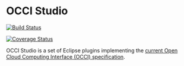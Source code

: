 # OCCI Studio

[![Build Status](https://travis-ci.org/occiware/OCCI-Studio.svg?branch=master)](https://travis-ci.org/occiware/OCCI-Studio)

[![Coverage Status](https://coveralls.io/repos/github/occiware/OCCI-Studio/badge.svg?branch=master)](https://coveralls.io/github/occiware/OCCI-Studio?branch=master)

OCCI Studio is a set of Eclipse plugins implementing the [current Open Cloud Computing Interface (OCCI) specification](http://occi-wg.org/about/specification/).
